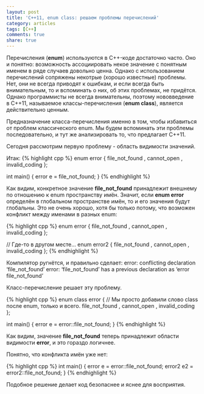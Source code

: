 ```yaml
---
layout: post
title: 'C++11, enum class: решаем проблемы перечислений'
category: articles
tags: [C++]
comments: true
share: true
---
```


Перечисления (**enum**) используются в C++-коде достаточно часто. Оно и понятно: возможность ассоциировать некое значение с понятным именем в ряде случаев довольно ценна. Однако с использованием перечислений сопряжены некотрые (хорошо известные) проблемы. Нет, они не всегда приводят к ошибкам, и если всегда быть внимательным, то и вспоминать о них, об этих проблемах, не придётся. Однако программисты не всегда внимательны, поэтому нововведение в C++11, называемое классы-перечисления (**enum class**), является действительно ценным.

Предназначение класса-перечисления именно в том, чтобы избавиться от проблем классического enum. Мы будем вспоминать эти проблемы последовательно, и тут же анализировать то, что предлагает C++11.

Сегодня рассмотрим первую проблему - область видимости значений.

Итак:
{% highlight cpp %}
enum error {
      file_not_found
    , cannot_open
    , invalid_coding
};

int main() {
    error e = file_not_found;
}
{% endhighlight %}

Как видим, конкретное значение **file_not_found** принадлежит внешнему по отношению к enum пространству имён. Значит, если **enum error** определён в глобальном пространстве имён, то и его значения будут глобальны. Это не очень хорошо, хотя бы только потому, что возможен конфликт между именами в разных enum:

{% highlight cpp %}
enum error {
      file_not_found
    , cannot_open
    , invalid_coding
};

// Где-то в другом месте...
enum error2 {
	  file_not_found
	, cannot_open
	, invalid_coding
};
{% endhighlight %}

Компилятор ругнётся, и правильно сделает:
error: conflicting declaration ‘file_not_found’
error: ‘file_not_found’ has a previous declaration as ‘error file_not_found’

Класс-перечисление решает эту проблему.

{% highlight cpp %}
enum class error {   // Мы просто добавили слово class после enum, только и всего.
    file_not_found
    , cannot_open
    , invalid_coding
};

int main() {
    error e = error::file_not_found;
}
{% endhighlight %}

Как видим, значение **file_not_found** теперь принадлежит области видимости **error**, и это гораздо логичнее.

Понятно, что конфликта имён уже нет:

{% highlight cpp %}
int main() {
    error e   = error::file_not_found;
    error2 e2 = error2::file_not_found;
}
{% endhighlight %}

Подобное решение делает код безопаснее и яснее для восприятия.
